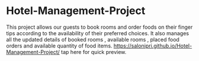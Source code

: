 # Hotel-Management-Project
This project allows our guests to book rooms and order foods on their finger tips according to the availability of their preferred choices. It also manages all the updated details of booked rooms , available rooms , placed food orders and available quantity of food items.
https://salonipri.github.io/Hotel-Management-Project/ tap here for quick preview.
